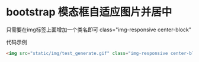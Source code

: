 # bootstrap 模态框自适应图片并居中

只需要在img标签上面增加一个类名即可 class="img-responsive center-block"

代码示例

```html
<img src="static/img/test_generate.gif" class="img-responsive center-block/>
```

